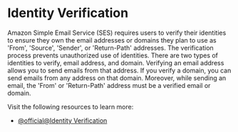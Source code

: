 # Identity Verification

Amazon Simple Email Service (SES) requires users to verify their identities to ensure they own the email addresses or domains they plan to use as 'From', 'Source', 'Sender', or 'Return-Path' addresses. The verification process prevents unauthorized use of identities. There are two types of identities to verify, email address, and domain. Verifying an email address allows you to send emails from that address. If you verify a domain, you can send emails from any address on that domain. Moreover, while sending an email, the 'From' or 'Return-Path' address must be a verified email or domain.

Visit the following resources to learn more:

- [@official@Identity Verification](https://docs.aws.amazon.com/ses/latest/dg/Welcome.html)
